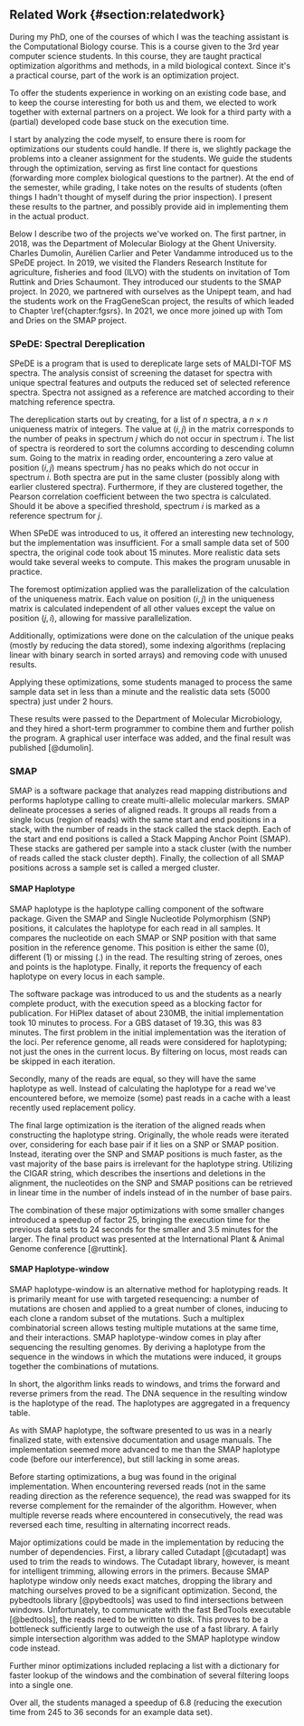 ## Related Work {#section:relatedwork}

During my PhD, one of the courses of which I was the teaching assistant
is the Computational Biology course. This is a course given to the
3rd year computer science students. In this course, they are taught
practical optimization algorithms and methods, in a mild biological
context. Since it's a practical course, part of the work is an
optimization project.

To offer the students experience in working on an existing code base,
and to keep the course interesting for both us and them, we elected to
work together with external partners on a project. We look for a third
party with a (partial) developed code base stuck on the execution time.

I start by analyzing the code myself, to ensure there is room for
optimizations our students could handle. If there is, we slightly
package the problems into a cleaner assignment for the students. We
guide the students through the optimization, serving as first line
contact for questions (forwarding more complex biological questions to
the partner). At the end of the semester, while grading, I take notes on
the results of students (often things I hadn't thought of myself during
the prior inspection). I present these results to the partner, and
possibly provide aid in implementing them in the actual product.

Below I describe two of the projects we've worked on. The first
partner, in 2018, was the Department of Molecular Biology at the Ghent
University. Charles Dumolin, Aurélien Carlier and Peter Vandamme
introduced us to the SPeDE project. In 2019, we visited the Flanders
Research Institute for agriculture, fisheries and food (ILVO) with
the students on invitation of Tom Ruttink and Dries Schaumont. They
introduced our students to the SMAP project. In 2020, we partnered
with ourselves as the Unipept team, and had the students work on
the FragGeneScan project, the results of which leaded to Chapter
\ref{chapter:fgsrs}. In 2021, we once more joined up with Tom and Dries
on the SMAP project.

### SPeDE: Spectral Dereplication

SPeDE is a program that is used to dereplicate large sets of MALDI-TOF
MS spectra. The analysis consist of screening the dataset for spectra
with unique spectral features and outputs the reduced set of selected
reference spectra. Spectra not assigned as a reference are matched
according to their matching reference spectra.

The dereplication starts out by creating, for a list of $n$ spectra,
a $n \times n$ uniqueness matrix of integers. The value at $(i, j)$ in
the matrix corresponds to the number of peaks in spectrum $j$ which
do not occur in spectrum $i$. The list of spectra is reordered to
sort the columns according to descending column sum. Going to the
matrix in reading order, encountering a zero value at position $(i, j)$
means spectrum $j$ has no peaks which do not occur in spectrum $i$.
Both spectra are put in the same cluster (possibly along with earlier
clustered spectra). Furthermore, if they are clustered together, the
Pearson correlation coefficient between the two spectra is calculated.
Should it be above a specified threshold, spectrum $i$ is marked as a
reference spectrum for $j$.

When SPeDE was introduced to us, it offered an interesting new
technology, but the implementation was insufficient. For a small sample
data set of 500 spectra, the original code took about 15 minutes. More
realistic data sets would take several weeks to compute. This makes the
program unusable in practice.

The foremost optimization applied was the parallelization of the
calculation of the uniqueness matrix. Each value on position $(i,
j)$ in the uniqueness matrix is calculated independent of all other
values except the value on position $(j, i)$, allowing for massive
parallelization.

Additionally, optimizations were done on the calculation of the unique
peaks (mostly by reducing the data stored), some indexing algorithms
(replacing linear with binary search in sorted arrays) and removing code
with unused results.

Applying these optimizations, some students managed to process the same
sample data set in less than a minute and the realistic data sets (5000
spectra) just under 2 hours.

These results were passed to the Department of Molecular Microbiology,
and they hired a short-term programmer to combine them and further
polish the program. A graphical user interface was added, and the final
result was published [@dumolin].

### SMAP

SMAP is a software package that analyzes read mapping distributions and
performs haplotype calling to create multi-allelic molecular markers.
SMAP delineate processes a series of aligned reads. It groups all
reads from a single locus (region of reads) with the same start and
end positions in a stack, with the number of reads in the stack called
the stack depth. Each of the start and end positions is called a Stack
Mapping Anchor Point (SMAP). These stacks are gathered per sample into a
stack cluster (with the number of reads called the stack cluster depth).
Finally, the collection of all SMAP positions across a sample set is
called a merged cluster.

#### SMAP Haplotype

SMAP haplotype is the haplotype calling component of the software
package. Given the SMAP and Single Nucleotide Polymorphism (SNP)
positions, it calculates the haplotype for each read in all samples.
It compares the nucleotide on each SMAP or SNP position with that same
position in the reference genome. This position is either the same
(0), different (1) or missing (.) in the read. The resulting string
of zeroes, ones and points is the haplotype. Finally, it reports the
frequency of each haplotype on every locus in each sample.

<!--
- pagina 38 & 76 (Marzougui & Renders) 
                           Dataset (GB)  Originele   Na optimalisatie Versnelling
4n ind HiPlex PE DOMtetra  0.0572         1m10.329s   0m7.420s         9.4783
4n ind HiPlex PE DOStetra  0.1159         1m09.047s   0m7.222s         9.5606
2n pools HiPlex PE         0.1438         3m13.870s   0m9.312s        20.8194
2n ind HiPlex PE           0.2336        11m18.590s  0m24.987s        27.1577
4n ind GBS PE DOMtetra     1.9           62m44.140s  3m14.171s        19.3857
2n ind GBS PE              3.1           49m15.363s  2m55.788s        16.8121
4n ind GBS PE DOStetra     3.9           61m48.741s  3m17.864s        18.7439
4n pools GBS PE            18.3          68m53.461s  2m59.557s        23.0203
2n pools GBS PE            19.3          83m42.120s  3m28.785s        24.0540
-->

The software package was introduced to us and the students as a nearly
complete product, with the execution speed as a blocking factor for
publication.
For HiPlex dataset of about 230MB, the initial implementation took 10
minutes to process. For a GBS dataset of 19.3G, this was 83 minutes. The
first problem in the initial implementation was the iteration of the
loci. Per reference genome, all reads were considered for haplotyping;
not just the ones in the current locus. By filtering on locus, most
reads can be skipped in each iteration.

Secondly, many of the reads are equal, so they will have the same
haplotype as well. Instead of calculating the haplotype for a read we've
encountered before, we memoize (some) past reads in a cache with a least
recently used replacement policy.

The final large optimization is the iteration of the aligned reads
when constructing the haplotype string. Originally, the whole reads
were iterated over, considering for each base pair if it lies on a SNP
or SMAP position. Instead, iterating over the SNP and SMAP positions
is much faster, as the vast majority of the base pairs is irrelevant
for the haplotype string. Utilizing the CIGAR string, which describes
the insertions and deletions in the alignment, the nucleotides on the
SNP and SMAP positions can be retrieved in linear time in the number of
indels instead of in the number of base pairs.

The combination of these major optimizations with some smaller changes
introduced a speedup of factor 25, bringing the execution time for the
previous data sets to 24 seconds for the smaller and 3.5 minutes for the
larger. The final product was presented at the International Plant &
Animal Genome conference [@ruttink].

#### SMAP Haplotype-window

SMAP haplotype-window is an alternative method for haplotyping reads.
It is primarily meant for use with targeted resequencing: a number of
mutations are chosen and applied to a great number of clones, inducing
to each clone a random subset of the mutations. Such a multiplex
combinatorial screen allows testing multiple mutations at the same
time, and their interactions. SMAP haplotype-window comes in play after
sequencing the resulting genomes. By deriving a haplotype from the
sequence in the windows in which the mutations were induced, it groups
together the combinations of mutations.

In short, the algorithm links reads to windows, and trims the forward
and reverse primers from the read. The DNA sequence in the resulting
window is the haplotype of the read. The haplotypes are aggregated in a
frequency table.

As with SMAP haplotype, the software presented to us was in a nearly
finalized state, with extensive documentation and usage manuals. The
implementation seemed more advanced to me than the SMAP haplotype code
(before our interference), but still lacking in some areas.

Before starting optimizations, a bug was found in the original
implementation. When encountering reversed reads (not in the same
reading direction as the reference sequence), the read was swapped for
its reverse complement for the remainder of the algorithm. However, when
multiple reverse reads where encountered in consecutively, the read was
reversed each time, resulting in alternating incorrect reads.

Major optimizations could be made in the implementation by reducing the
number of dependencies. First, a library called Cutadapt [@cutadapt] was
used to trim the reads to windows. The Cutadapt library, however, is
meant for intelligent trimming, allowing errors in the primers. Because
SMAP haplotype window only needs exact matches, dropping the library and
matching ourselves proved to be a significant optimization. Second, the
pybedtools library [@pybedtools] was used to find intersections between
windows. Unfortunately, to communicate with the fast BedTools executable
[@bedtools], the reads need to be written to disk. This proves to be a
bottleneck sufficiently large to outweigh the use of a fast library. A
fairly simple intersection algorithm was added to the SMAP haplotype
window code instead.

Further minor optimizations included replacing a list with a dictionary
for faster lookup of the windows and the combination of several
filtering loops into a single one.

Over all, the students managed a speedup of 6.8 (reducing the execution
time from 245 to 36 seconds for an example data set).
